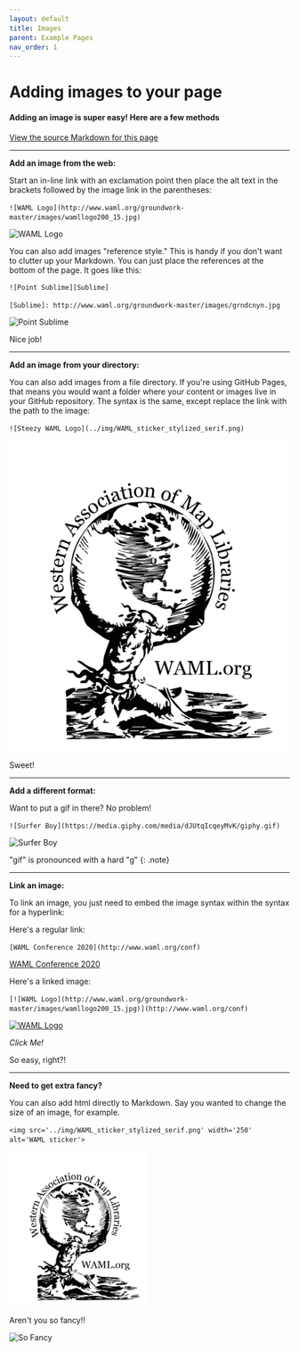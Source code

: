 ```yaml
---
layout: default
title: Images
parent: Example Pages
nav_order: 1
---
```

# Adding images to your page

#### Adding an image is super easy! Here are a few methods
[View the source Markdown for this page](https://raw.githubusercontent.com/ubc-lib-geo/gis-workshop-waml-template/master/content/examples/images.md)

___

**Add an image from the web:**

Start an in-line link with an exclamation point then place the alt text in the brackets followed by the image link in the parentheses:

`![WAML Logo](http://www.waml.org/groundwork-master/images/wamllogo200_15.jpg)`

![WAML Logo](http://www.waml.org/groundwork-master/images/wamllogo200_15.jpg)

You can also add images "reference style." This is handy if you don't want to clutter up your Markdown. You can just place the references at the bottom of the page. It goes like this:

```
![Point Sublime][Sublime]

[Sublime]: http://www.waml.org/groundwork-master/images/grndcnyn.jpg
```

![Point Sublime][Sublime]

Nice job!

___  

**Add an image from your directory:**

You can also add images from a file directory. If you're using GitHub Pages, that means you would want a folder where your content or images live in your GitHub repository. The syntax is the same, except replace the link with the path to the image:

`![Steezy WAML Logo](../img/WAML_sticker_stylized_serif.png)`

![Steezy WAML Logo](../img/WAML_sticker_stylized_serif.png)

Sweet!

___

**Add a different format:**

Want to put a gif in there? No problem!

`![Surfer Boy](https://media.giphy.com/media/dJUtqIcqeyMvK/giphy.gif)`

![Surfer Boy](https://media.giphy.com/media/dJUtqIcqeyMvK/giphy.gif)

"gif" is pronounced with a hard "g"
{: .note}

___

**Link an image:**

To link an image, you just need to embed the image syntax within the syntax for a hyperlink:

Here's a regular link:

`[WAML Conference 2020](http://www.waml.org/conf)`

[WAML Conference 2020](http://www.waml.org/conf)

Here's a linked image:

`[![WAML Logo](http://www.waml.org/groundwork-master/images/wamllogo200_15.jpg)](http://www.waml.org/conf)`

[![WAML Logo](http://www.waml.org/groundwork-master/images/wamllogo200_15.jpg)](http://www.waml.org/conf)

_Click Me!_

So easy, right?!

____

**Need to get extra fancy?**

You can also add html directly to Markdown. Say you wanted to change the size of an image, for example.

`<img src='../img/WAML_sticker_stylized_serif.png' width='250' alt='WAML sticker'>`

<img src='../img/WAML_sticker_stylized_serif.png' width='250' alt='WAML sticker'>

Aren't you so fancy!!

![So Fancy](https://media.giphy.com/media/i5gAt8Fq6xl9C/giphy.gif)

<!--reference links-->
[Sublime]: http://www.waml.org/groundwork-master/images/grndcnyn.jpg
